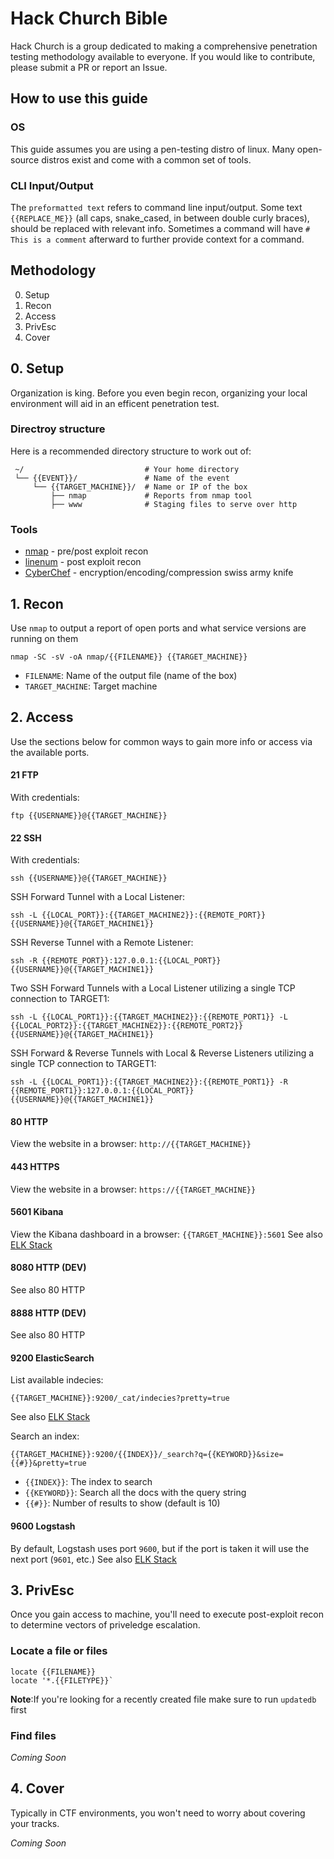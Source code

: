 # Hack Church Bible

Hack Church is a group dedicated to making a comprehensive penetration testing methodology available to everyone. If you would like to contribute, please submit a PR or report an Issue. 

## How to use this guide

### OS
This guide assumes you are using a pen-testing distro of linux. Many open-source distros exist and come with a common set of tools. 

### CLI Input/Output
The `preformatted text` refers to command line input/output. Some text `{{REPLACE_ME}}` (all caps, snake_cased, in between double curly braces), should be replaced with relevant info. Sometimes a command will have `# This is a comment` afterward to further provide context for a command. 

## Methodology
0. Setup
1. Recon
2. Access
3. PrivEsc
4. Cover

## 0. Setup
Organization is king. Before you even begin recon, organizing your local environment will aid in an efficent penetration test. 

### Directroy structure
Here is a recommended directory structure to work out of:
```
 ~/                           # Your home directory
 └── {{EVENT}}/               # Name of the event
     └── {{TARGET_MACHINE}}/  # Name or IP of the box
         ├── nmap             # Reports from nmap tool
         ├── www              # Staging files to serve over http
```

### Tools
* [nmap][1] - pre/post exploit recon
* [linenum][2] - post exploit recon
* [CyberChef][3] - encryption/encoding/compression swiss army knife

## 1. Recon
Use `nmap` to output a report of open ports and what service versions are running on them

```
nmap -SC -sV -oA nmap/{{FILENAME}} {{TARGET_MACHINE}}
```
* `FILENAME`: Name of the output file (name of the box)
* `TARGET_MACHINE`: Target machine

## 2. Access
Use the sections below for common ways to gain more info or access via the available ports.

#### 21 FTP
With credentials:
```
ftp {{USERNAME}}@{{TARGET_MACHINE}} 
```

#### 22 SSH
With credentials:
```
ssh {{USERNAME}}@{{TARGET_MACHINE}} 
```

SSH Forward Tunnel with a Local Listener:
```
ssh -L {{LOCAL_PORT}}:{{TARGET_MACHINE2}}:{{REMOTE_PORT}} {{USERNAME}}@{{TARGET_MACHINE1}}
```

SSH Reverse Tunnel with a Remote Listener:
```
ssh -R {{REMOTE_PORT}}:127.0.0.1:{{LOCAL_PORT}} {{USERNAME}}@{{TARGET_MACHINE1}}
```

Two SSH Forward Tunnels with a Local Listener utilizing a single TCP connection to TARGET1:
```
ssh -L {{LOCAL_PORT1}}:{{TARGET_MACHINE2}}:{{REMOTE_PORT1}} -L {{LOCAL_PORT2}}:{{TARGET_MACHINE2}}:{{REMOTE_PORT2}} {{USERNAME}}@{{TARGET_MACHINE1}}
```

SSH Forward & Reverse Tunnels with Local & Reverse Listeners utilizing a single TCP connection to TARGET1:
```
ssh -L {{LOCAL_PORT1}}:{{TARGET_MACHINE2}}:{{REMOTE_PORT1}} -R {{REMOTE_PORT1}}:127.0.0.1:{{LOCAL_PORT}} {{USERNAME}}@{{TARGET_MACHINE1}}
```

#### 80 HTTP
View the website in a browser: `http://{{TARGET_MACHINE}}`

#### 443 HTTPS
View the website in a browser: `https://{{TARGET_MACHINE}}`

#### 5601 Kibana
View the Kibana dashboard in a browser: `{{TARGET_MACHINE}}:5601`
See also [ELK Stack][4]

#### 8080 HTTP (DEV)
See also 80 HTTP

#### 8888 HTTP (DEV)
See also 80 HTTP

#### 9200 ElasticSearch
List available indecies:
```
{{TARGET_MACHINE}}:9200/_cat/indecies?pretty=true
```
See also [ELK Stack][4]

Search an index:
```
{{TARGET_MACHINE}}:9200/{{INDEX}}/_search?q={{KEYWORD}}&size={{#}}&pretty=true
```
* `{{INDEX}}`: The index to search
* `{{KEYWORD}}`: Search all the docs with the query string
* `{{#}}`: Number of results to show (default is 10)

#### 9600 Logstash
By default, Logstash uses port `9600`, but if the port is taken it will use the next port (`9601`, etc.)
See also [ELK Stack][4]

## 3. PrivEsc
Once you gain access to machine, you'll need to execute post-exploit recon to determine vectors of priveledge escalation.

### Locate a file or files
```
locate {{FILENAME}}
locate '*.{{FILETYPE}}`
```

**Note**:If you're looking for a recently created file make sure to run `updatedb` first

### Find files

_Coming Soon_

## 4. Cover
Typically in CTF environments, you won't need to worry about covering your tracks.

_Coming Soon_

[1]: https://nmap.org/
[2]: https://github.com/rebootuser/LinEnum
[3]: https://github.com/gchq/CyberChef
[4]: https://www.elastic.co/guide/index.html
